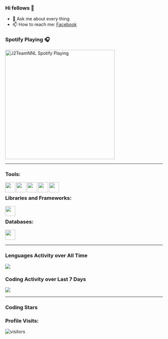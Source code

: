 ### Hi fellows 👋

- 💬 Ask me about every thing
- 📫 How to reach me: [Facebook]

### Spotify Playing 🎧

[<img src="https://spotify-playing-git-master.j2teamnnl.vercel.app/api/spotify-playing" alt="J2TeamNNL Spotify Playing" width="350" />](https://open.spotify.com/user/31ghget3jspvgpjwbv5pcwli3smab)

---

### Tools:

<img align='left' height="32" width="32" src="https://cdn.jsdelivr.net/npm/simple-icons@4.8.0/icons/sublimetext.svg" />
<img align='left' height="32" width="32" src="https://cdn.jsdelivr.net/npm/simple-icons@4.8.0/icons/phpstorm.svg" />
<img align='left' height="32" width="32" src="https://cdn.jsdelivr.net/npm/simple-icons@4.8.0/icons/xampp.svg" />
<img align='left' height="32" width="32" src="https://cdn.jsdelivr.net/npm/simple-icons@4.8.0/icons/postman.svg" />
<img align='left' height="32" width="32" src="https://cdn.jsdelivr.net/npm/simple-icons@4.8.0/icons/visualstudiocode.svg" />
<br>

### Libraries and Frameworks:

<img align='left' height="32" width="32" src="https://cdn.jsdelivr.net/npm/simple-icons@4.8.0/icons/laravel.svg" />
<br>


### Databases:

<img align='left' height="32" width="32" src="https://cdn.jsdelivr.net/npm/simple-icons@4.8.0/icons/mysql.svg" />
<br>
<br>

---

### Lenguages Activity over All Time

<img src="https://wakatime.com/share/@ce1dd1f2-32f7-4b3a-b1ac-d07601d59407/3582eaee-a059-4ed1-97b0-088e500d9aa0.svg" />

### Coding Activity over Last 7 Days

<img   src="https://wakatime.com/share/@ce1dd1f2-32f7-4b3a-b1ac-d07601d59407/d842b5df-e6b6-470e-a97e-e7de5fa1199f.svg"/>

---


### Coding Stars

<!--START_SECTION:waka-->
<!--END_SECTION:waka-->

### Profile Visits:
![visitors](https://visitor-badge.glitch.me/badge?page_id=baitaptoan53.baitaptoan53&left_color=green&right_color=red)

[facebook]: https://www.facebook.com/xuanngoc.22
